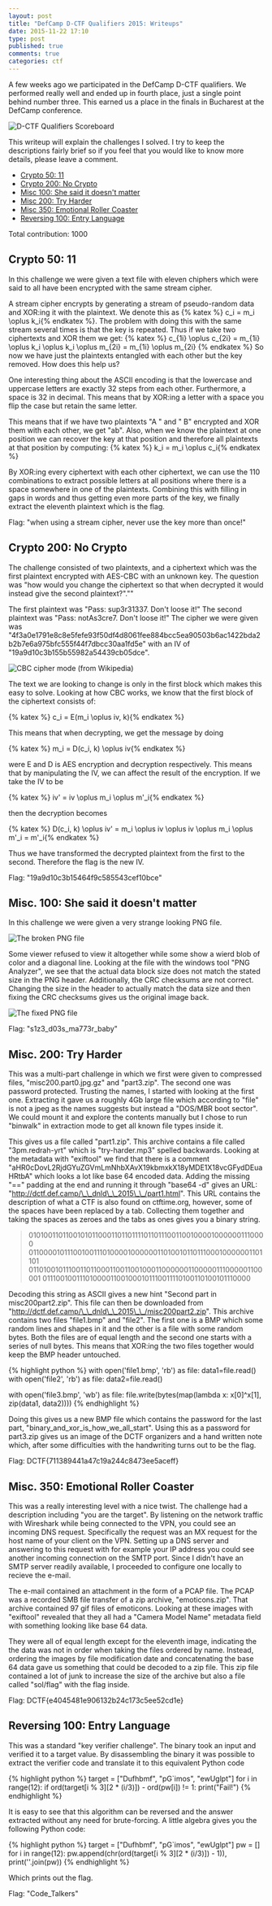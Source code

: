 ```yaml
---
layout: post
title: "DefCamp D-CTF Qualifiers 2015: Writeups"
date: 2015-11-22 17:10
type: post
published: true
comments: true
categories: ctf
---
```


A few weeks ago we participated in the DefCamp D-CTF qualifiers.
We performed really well and ended up in fourth place, just a single point behind number three.
This earned us a place in the finals in Bucharest at the DefCamp conference.

![D-CTF Qualifiers Scoreboard](/assets/images/ctf/dctf_scoreboard.png)

This writeup will explain the challenges I solved. I try to keep the descriptions fairly brief so if you feel that you would like to know more details, please leave a comment.

* [Crypto 50: 11](#crypto50-11)
* [Crypto 200: No Crypto](#crypto200-no-crypto)
* [Misc 100: She said it doesn't matter](#misc100-she-said-it-doesnt-matter)
* [Misc 200: Try Harder](#misc200-try-harder)
* [Misc 350: Emotional Roller Coaster](#misc350-emotional-roller-coaster)
* [Reversing 100: Entry Language](#reversing100-entry-language)

Total contribution: 1000

## <a name="crypto50-11"></a>Crypto 50: 11

In this challenge we were given a text file with eleven chiphers which were said to all have been encrypted with the same stream cipher.

A stream cipher encrypts by generating a stream of pseudo-random data and XOR:ing it with the plaintext.
We denote this as {% katex %} c_i = m_i \oplus k_i{% endkatex %}. The problem with doing this with the same stream several times is that the key is repeated.
Thus if we take two ciphertexts and XOR them we get:
{% katex %} c_{1i} \oplus c_{2i} = m_{1i} \oplus k_i \oplus k_i \oplus m_{2i} = m_{1i} \oplus m_{2i} {% endkatex %}
So now we have just the plaintexts entangled with each other but the key removed. How does this help us?

One interesting thing about the ASCII encoding is that the lowercase and uppercase letters are exactly 32 steps from each other.
Furthermore, a space is 32 in decimal. This means that by XOR:ing a letter with a space you flip the case but retain the same letter.

This means that if we have two plaintexts "A " and " B" encrypted and XOR them with each other, we get "ab".
Also, when we know the plaintext at one position we can recover the key at that position and therefore all plaintexts at that position by computing:
{% katex %} k_i = m_i \oplus c_i{% endkatex %}

By XOR:ing every ciphertext with each other ciphertext, we can use the 110 combinations to extract possible letters at all positions where there is a space somewhere in one of the plaintexts. Combining this with filling in gaps in words and thus getting even more parts of the key, we finally extract the eleventh plaintext which is the flag.

Flag: "when using a stream cipher, never use the key more than once!"

## <a name="crypto200-no-crypto"></a>Crypto 200: No Crypto

The challenge consisted of two plaintexts, and a ciphertext which was the first plaintext encrypted with AES-CBC with an unknown key.
The question was "how would you change the ciphertext so that when decrypted it would instead give the second plaintext?".""

The first plaintext was "Pass: sup3r31337. Don't loose it!"
The second plaintext was "Pass: notAs3cre7. Don't loose it!"
The cipher we were given was "4f3a0e1791e8c8e5fefe93f50df4d8061fee884bcc5ea90503b6ac1422bda2b2b7e6a975bfc555f44f7dbcc30aa1fd5e" with an IV of "19a9d10c3b155b55982a54439cb05dce".

![CBC cipher mode (from Wikipedia)](/assets/images/cryptography/wikipedia_cbc.png)

The text we are looking to change is only in the first block which makes this easy to solve.
Looking at how CBC works, we know that the first block of the ciphertext consists of:

{% katex %} c_i = E(m_i \oplus iv, k){% endkatex %}

This means that when decrypting, we get the message by doing

{% katex %} m_i = D(c_i, k) \oplus iv{% endkatex %}

were E and D is AES encryption and decryption respectively.
This means that by manipulating the IV, we can affect the result of the encryption.
If we take the IV to be

{% katex %} iv' = iv \oplus m_i \oplus m'_i{% endkatex %}

then the decryption becomes

{% katex %} D(c_i, k) \oplus iv' = m_i \oplus iv \oplus iv \oplus m_i \oplus m'_i = m'_i{% endkatex %}

Thus we have transformed the decrypted plaintext from the first to the second.
Therefore the flag is the new IV.

Flag: "19a9d10c3b15464f9c585543cef10bce"

## <a name="misc100-she-said-it-doesnt-matter"></a>Misc. 100: She said it doesn't matter

In this challenge we were given a very strange looking PNG file.

![The broken PNG file](/assets/images/ctf/dctf_size1.png)

Some viewer refused to view it altogether while some show a wierd blob of color and a diagonal line.
Looking at the file with the windows tool "PNG Analyzer", we see that the actual data block size does not match the stated size in the PNG header.
Additionally, the CRC checksums are not correct. Changing the size in the header to actually match the data size and then fixing the CRC checksums gives us the original image back.

![The fixed PNG file](/assets/images/ctf/dctf_size2.png)

Flag: "s1z3\_d03s\_ma773r\_baby"

## <a name="misc200-try-harder"></a>Misc. 200: Try Harder

This was a multi-part challenge in which we first were given to compressed files, "misc200.part0.jpg.gz" and "part3.zip".
The second one was password protected. Trusting the names, I started with looking at the first one.
Extracting it gave us a roughly 4Gb large file which according to "file" is not a jpeg as the names suggests but instead a "DOS/MBR boot sector".
We could mount it and explore the contents manually but I chose to run "binwalk" in extraction mode to get all known file types inside it.

This gives us a file called "part1.zip". This archive contains a file called "3pm.redrah-yrt" which is "try-harder.mp3" spelled backwards.
Looking at the metadata with "exiftool" we find that there is a comment "aHR0cDovL2RjdGYuZGVmLmNhbXAvX19kbmxkX18yMDE1X18vcGFydDEuaHRtbA" which looks a lot like base 64 encoded data.
Adding the missing "==" padding at the end and running it through "base64 -d" gives an URL: "http://dctf.def.camp/\_\_dnld\_\_2015\_\_/part1.html".
This URL contains the description of what a CTF is also found on ctftime.org, however, some of the spaces have been replaced by a tab.
Collecting them together and taking the spaces as zeroes and the tabs as ones gives you a binary string.

> 0101001101100101011000110110111101101110011001000010000001110000
> 0110000101110010011101000010000001101001011011100010000001101101
> 0110100101110011011000110011001000110000001100000111000001100001
> 01110010011101000011001000101110011110100110100101110000

Decoding this string as ASCII gives a new hint "Second part in misc200part2.zip". This file can then be downloaded from "http://dctf.def.camp/\_\_dnld\_\_2015\_\_/misc200part2.zip". This archive contains two files "file1.bmp" and "file2". The first one is a BMP which some random lines and shapes in it and the other is a file with some random bytes. Both the files are of equal length and the second one starts with a series of null bytes. This means that XOR:ing the two files together would keep the BMP header untouched. 

{% highlight python %}
with open('file1.bmp', 'rb') as file:
	data1=file.read()
with open('file2', 'rb') as file:
	data2=file.read()

with open('file3.bmp', 'wb') as file:
	file.write(bytes(map(lambda x: x[0]^x[1], zip(data1, data2))))
{% endhighlight %}

Doing this gives us a new BMP file which contains the password for the last part, "binary\_and\_xor\_is\_how\_we\_all\_start". Using this as a password for part3.zip gives us an image of the DCTF organizers and a hand written note which, after some difficulties with the handwriting turns out to be the flag.

Flag: DCTF{711389441a47c19a244c8473ee5aceff}

## <a name="misc350-emotional-roller-coaster"></a>Misc. 350: Emotional Roller Coaster

This was a really interesting level with a nice twist.
The challenge had a description including "you are the target".
By listening on the network traffic with Wireshark while being connected to the VPN, you could see an incoming DNS request.
Specifically the request was an MX request for the host name of your client on the VPN.
Setting up a DNS server and answering to this request with for example your IP address you could see another incoming connection on the SMTP port. Since I didn't have an SMTP server readily available, I proceeded to configure one locally to recieve the e-mail.

The e-mail contained an attachment in the form of a PCAP file.
The PCAP was a recorded SMB file transfer of a zip archive, "emoticons.zip".
That archive contained 97 gif files of emoticons. Looking at these images with "exiftool" revealed that they all had a "Camera Model Name" metadata field with something looking like base 64 data.

They were all of equal length except for the eleventh image, indicating the the data was not in order when taking the files ordered by name.
Instead, ordering the images by file modification date and concatenating the base 64 data gave us something that could be decoded to a zip file.
This zip file contained a lot of junk to increase the size of the archive but also a file called "sol/flag" with the flag inside.

Flag: DCTF{e4045481e906132b24c173c5ee52cd1e}

## <a name="reversing100-entry-language"></a>Reversing 100: Entry Language

This was a standard "key verifier challenge". The binary took an input and verified it to a target value.
By disassembling the binary it was possible to extract the verifier code and translate it to this equivalent Python code

{% highlight python %} 
target = ["Dufhbmf", "pG`imos", "ewUglpt"]
for i in range(12):
	if ord(target[i % 3][2 * (i/3)]) - ord(pw[i]) != 1:
		print("Fail!")
{% endhighlight %}

It is easy to see that this algorithm can be reversed and the answer extracted without any need for brute-forcing.
A little algebra gives you the following Python code:

{% highlight python %} 
target = ["Dufhbmf", "pG`imos", "ewUglpt"]
pw = []
for i in range(12):
	pw.append(chr(ord(target[i % 3][2 * (i/3)]) - 1)),
print(''.join(pw))
{% endhighlight %}

Which prints out the flag.

Flag: "Code\_Talkers"
